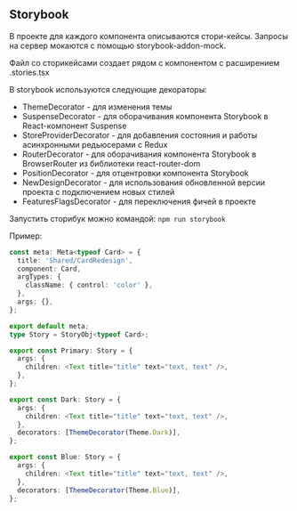 ## Storybook

В проекте для каждого компонента описываются стори-кейсы.
Запросы на сервер мокаются с помощью storybook-addon-mock.

Файл со сторикейсами создает рядом с компонентом с расширением .stories.tsx

В storybook используются следующие декораторы:  
+ ThemeDecorator - для изменения темы
+ SuspenseDecorator -  для оборачивания компонента Storybook в React-компонент Suspense
+ StoreProviderDecorator - для добавления состояния и работы асинхронными редьюсерами  с Redux
+ RouterDecorator - для оборачивания компонента Storybook в BrowserRouter из библиотеки react-router-dom   
+ PositionDecorator - для отцентровки компонента Storybook 
+ NewDesignDecorator - для использования обновленной версии проекта с подключением новых стилей  
+ FeaturesFlagsDecorator - для переключения фичей в проекте 

Запустить сторибук можно командой: `npm run storybook`

Пример:

```typescript jsx
const meta: Meta<typeof Card> = {
  title: 'Shared/CardRedesign',
  component: Card,
  argTypes: {
    className: { control: 'color' },
  },
  args: {},
};

export default meta;
type Story = StoryObj<typeof Card>;

export const Primary: Story = {
  args: {
    children: <Text title="title" text="text, text" />,
  },
};

export const Dark: Story = {
  args: {
    children: <Text title="title" text="text, text" />,
  },
  decorators: [ThemeDecorator(Theme.Dark)],
};

export const Blue: Story = {
  args: {
    children: <Text title="title" text="text, text" />,
  },
  decorators: [ThemeDecorator(Theme.Blue)],
};
```